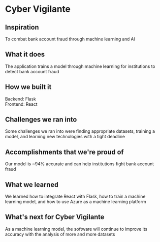 # Cyber Vigilante


## Inspiration
To combat bank account fraud through machine learning and AI

## What it does
The application trains a model through machine learning for institutions to detect bank account fraud

## How we built it
Backend: Flask <br>
Frontend: React

## Challenges we ran into
Some challenges we ran into were finding appropriate datasets, training a model, and learning new technologies with a tight deadline

## Accomplishments that we're proud of
Our model is ~94% accurate and can help institutions fight bank account fraud

## What we learned
We learned how to integrate React with Flask, how to train a machine learning model, and how to use Azure as a machine learning platform

## What's next for Cyber Vigilante
As a machine learning model, the software will continue to improve its accuracy with the analysis of more and more datasets
